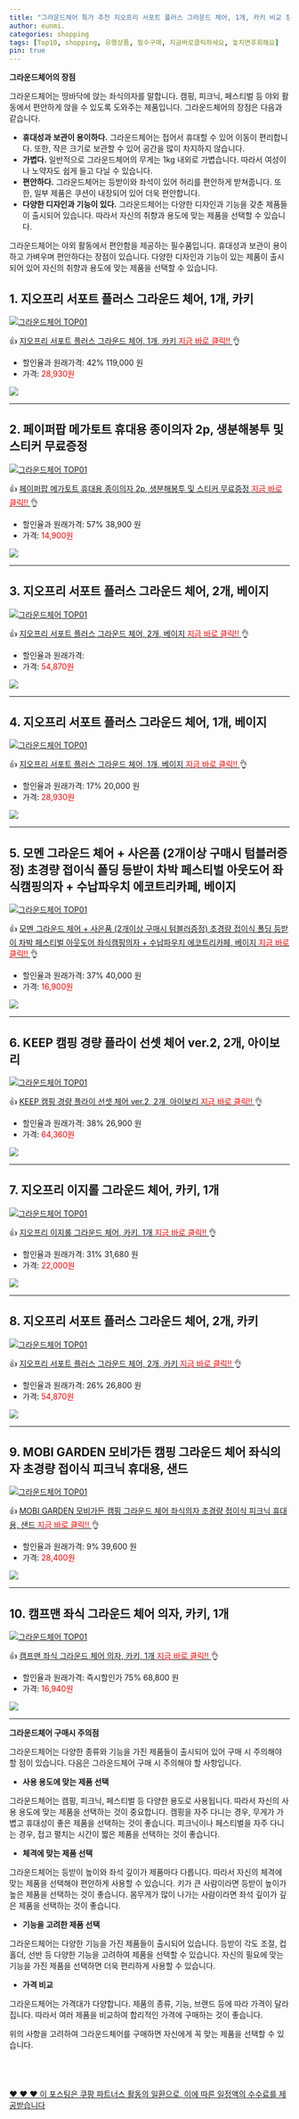 ```yaml
---
title: "그라운드체어 특가 추천 지오프리 서포트 플러스 그라운드 체어, 1개, 카키 비교 장점"
author: eunmi.
categories: shopping
tags: [Top10, shopping, 유행상품, 필수구매, 지금바로클릭하세요, 놓치면후회해요]
pin: true
---
```

**그라운드체어의 장점**

그라운드체어는 땅바닥에 앉는 좌식의자를 말합니다. 캠핑, 피크닉, 페스티벌 등 야외 활동에서 편안하게 앉을 수 있도록 도와주는 제품입니다. 그라운드체어의 장점은 다음과 같습니다.

* **휴대성과 보관이 용이하다.** 그라운드체어는 접어서 휴대할 수 있어 이동이 편리합니다. 또한, 작은 크기로 보관할 수 있어 공간을 많이 차지하지 않습니다.
* **가볍다.** 일반적으로 그라운드체어의 무게는 1kg 내외로 가볍습니다. 따라서 여성이나 노약자도 쉽게 들고 다닐 수 있습니다.
* **편안하다.** 그라운드체어는 등받이와 좌석이 있어 허리를 편안하게 받쳐줍니다. 또한, 일부 제품은 쿠션이 내장되어 있어 더욱 편안합니다.
* **다양한 디자인과 기능이 있다.** 그라운드체어는 다양한 디자인과 기능을 갖춘 제품들이 출시되어 있습니다. 따라서 자신의 취향과 용도에 맞는 제품을 선택할 수 있습니다.

그라운드체어는 야외 활동에서 편안함을 제공하는 필수품입니다. 휴대성과 보관이 용이하고 가벼우며 편안하다는 장점이 있습니다. 다양한 디자인과 기능이 있는 제품이 출시되어 있어 자신의 취향과 용도에 맞는 제품을 선택할 수 있습니다.

   

## 1. 지오프리 서포트 플러스 그라운드 체어, 1개, 카키

[![그라운드체어 TOP01](https://thumbnail8.coupangcdn.com/thumbnails/remote/230x230ex/image/retail/images/2022/12/08/16/1/8e0be948-738c-4fa8-b8ec-c748bef35d0d.jpg)](https://link.coupang.com/re/AFFSDP?lptag=AF3617701&subid=GithubCoopas&pageKey=7558825811&traceid=V0-153&itemId=19909373356&vendorItemId=84219061799)


👍 [지오프리 서포트 플러스 그라운드 체어, 1개, 카키 <font color=red> 지금 바로 클릭!! </font> ](https://link.coupang.com/re/AFFSDP?lptag=AF3617701&subid=GithubCoopas&pageKey=7558825811&traceid=V0-153&itemId=19909373356&vendorItemId=84219061799) 👌 


- 할인율과 원래가격: 42%  119,000   원
- 가격: <span style='color:red'>28,930원</span>

[![](/discount_price.png)](https://link.coupang.com/re/AFFSDP?lptag=AF3617701&subid=GithubCoopas&pageKey=7558825811&traceid=V0-153&itemId=19909373356&vendorItemId=84219061799)

---


   

## 2. 페이퍼팝 메가토트 휴대용 종이의자 2p, 생분해봉투 및 스티커 무료증정

[![그라운드체어 TOP01](https://thumbnail8.coupangcdn.com/thumbnails/remote/230x230ex/image/vendor_inventory/831d/fdf7acbf9e02018abb3a937c85bf16d0b31e9a31ba4b3ed434ef8e29a219.png)](https://link.coupang.com/re/AFFSDP?lptag=AF3617701&subid=GithubCoopas&pageKey=5379887723&traceid=V0-153&itemId=19926891120&vendorItemId=87026517376)


👍 [페이퍼팝 메가토트 휴대용 종이의자 2p, 생분해봉투 및 스티커 무료증정 <font color=red> 지금 바로 클릭!! </font> ](https://link.coupang.com/re/AFFSDP?lptag=AF3617701&subid=GithubCoopas&pageKey=5379887723&traceid=V0-153&itemId=19926891120&vendorItemId=87026517376) 👌 


- 할인율과 원래가격: 57%  38,900   원
- 가격: <span style='color:red'>14,900원</span>

[![](/discount_price.png)](https://link.coupang.com/re/AFFSDP?lptag=AF3617701&subid=GithubCoopas&pageKey=5379887723&traceid=V0-153&itemId=19926891120&vendorItemId=87026517376)

---


   

## 3. 지오프리 서포트 플러스 그라운드 체어, 2개, 베이지

[![그라운드체어 TOP01](https://thumbnail6.coupangcdn.com/thumbnails/remote/230x230ex/image/retail/images/656157394318520-69a33941-c9f7-4430-8f85-b15c68c76eb3.jpg)](https://link.coupang.com/re/AFFSDP?lptag=AF3617701&subid=GithubCoopas&pageKey=7558825811&traceid=V0-153&itemId=19537497516&vendorItemId=86645839219)


👍 [지오프리 서포트 플러스 그라운드 체어, 2개, 베이지 <font color=red> 지금 바로 클릭!! </font> ](https://link.coupang.com/re/AFFSDP?lptag=AF3617701&subid=GithubCoopas&pageKey=7558825811&traceid=V0-153&itemId=19537497516&vendorItemId=86645839219) 👌 


- 할인율과 원래가격: 
- 가격: <span style='color:red'>54,870원</span>

[![](/discount_price.png)](https://link.coupang.com/re/AFFSDP?lptag=AF3617701&subid=GithubCoopas&pageKey=7558825811&traceid=V0-153&itemId=19537497516&vendorItemId=86645839219)

---


   

## 4. 지오프리 서포트 플러스 그라운드 체어, 1개, 베이지

[![그라운드체어 TOP01](https://thumbnail7.coupangcdn.com/thumbnails/remote/230x230ex/image/retail/images/2022/12/08/16/4/8c8a4e46-408d-4595-adf2-35a792d67352.jpg)](https://link.coupang.com/re/AFFSDP?lptag=AF3617701&subid=GithubCoopas&pageKey=7558825811&traceid=V0-153&itemId=19909365784&vendorItemId=84219061814)


👍 [지오프리 서포트 플러스 그라운드 체어, 1개, 베이지 <font color=red> 지금 바로 클릭!! </font> ](https://link.coupang.com/re/AFFSDP?lptag=AF3617701&subid=GithubCoopas&pageKey=7558825811&traceid=V0-153&itemId=19909365784&vendorItemId=84219061814) 👌 


- 할인율과 원래가격: 17%  20,000   원
- 가격: <span style='color:red'>28,930원</span>

[![](/discount_price.png)](https://link.coupang.com/re/AFFSDP?lptag=AF3617701&subid=GithubCoopas&pageKey=7558825811&traceid=V0-153&itemId=19909365784&vendorItemId=84219061814)

---


   

## 5. 모멘 그라운드 체어 + 사은품 (2개이상 구매시 텀블러증정) 초경량 접이식 폴딩 등받이 차박 페스티벌 아웃도어 좌식캠핑의자 + 수납파우치 에코트리카페, 베이지

[![그라운드체어 TOP01](https://thumbnail10.coupangcdn.com/thumbnails/remote/230x230ex/image/vendor_inventory/64a1/73e3ff615990158c9cc0c95bbac5fa5b649a483ad49060b0271291872856.jpg)](https://link.coupang.com/re/AFFSDP?lptag=AF3617701&subid=GithubCoopas&pageKey=7614388985&traceid=V0-153&itemId=20173840064&vendorItemId=86806105390)


👍 [모멘 그라운드 체어 + 사은품 (2개이상 구매시 텀블러증정) 초경량 접이식 폴딩 등받이 차박 페스티벌 아웃도어 좌식캠핑의자 + 수납파우치 에코트리카페, 베이지 <font color=red> 지금 바로 클릭!! </font> ](https://link.coupang.com/re/AFFSDP?lptag=AF3617701&subid=GithubCoopas&pageKey=7614388985&traceid=V0-153&itemId=20173840064&vendorItemId=86806105390) 👌 


- 할인율과 원래가격: 37%  40,000   원
- 가격: <span style='color:red'>16,900원</span>

[![](/discount_price.png)](https://link.coupang.com/re/AFFSDP?lptag=AF3617701&subid=GithubCoopas&pageKey=7614388985&traceid=V0-153&itemId=20173840064&vendorItemId=86806105390)

---


   

## 6. KEEP 캠핑 경량 플라이 선셋 체어 ver.2, 2개, 아이보리

[![그라운드체어 TOP01](https://thumbnail10.coupangcdn.com/thumbnails/remote/230x230ex/image/retail/images/4226684611810903-a0d7bf98-df27-481b-8a57-8d6f77693099.jpg)](https://link.coupang.com/re/AFFSDP?lptag=AF3617701&subid=GithubCoopas&pageKey=6630803090&traceid=V0-153&itemId=15114889853&vendorItemId=82336689340)


👍 [KEEP 캠핑 경량 플라이 선셋 체어 ver.2, 2개, 아이보리 <font color=red> 지금 바로 클릭!! </font> ](https://link.coupang.com/re/AFFSDP?lptag=AF3617701&subid=GithubCoopas&pageKey=6630803090&traceid=V0-153&itemId=15114889853&vendorItemId=82336689340) 👌 


- 할인율과 원래가격: 38%  26,900   원
- 가격: <span style='color:red'>64,360원</span>

[![](/discount_price.png)](https://link.coupang.com/re/AFFSDP?lptag=AF3617701&subid=GithubCoopas&pageKey=6630803090&traceid=V0-153&itemId=15114889853&vendorItemId=82336689340)

---


   

## 7. 지오프리 이지롤 그라운드 체어, 카키, 1개

[![그라운드체어 TOP01](https://thumbnail6.coupangcdn.com/thumbnails/remote/230x230ex/image/retail/images/2023/03/15/9/3/fc3a5d0d-0632-4fb5-bcec-8c0ac2adc3ec.jpg)](https://link.coupang.com/re/AFFSDP?lptag=AF3617701&subid=GithubCoopas&pageKey=7198333431&traceid=V0-153&itemId=18189543612&vendorItemId=85338345585)


👍 [지오프리 이지롤 그라운드 체어, 카키, 1개 <font color=red> 지금 바로 클릭!! </font> ](https://link.coupang.com/re/AFFSDP?lptag=AF3617701&subid=GithubCoopas&pageKey=7198333431&traceid=V0-153&itemId=18189543612&vendorItemId=85338345585) 👌 


- 할인율과 원래가격: 31%  31,680   원
- 가격: <span style='color:red'>22,000원</span>

[![](/discount_price.png)](https://link.coupang.com/re/AFFSDP?lptag=AF3617701&subid=GithubCoopas&pageKey=7198333431&traceid=V0-153&itemId=18189543612&vendorItemId=85338345585)

---


   

## 8. 지오프리 서포트 플러스 그라운드 체어, 2개, 카키

[![그라운드체어 TOP01](https://thumbnail8.coupangcdn.com/thumbnails/remote/230x230ex/image/retail/images/2023/07/21/10/8/ef1248e1-e0f6-4872-b693-cc5d02802d69.jpg)](https://link.coupang.com/re/AFFSDP?lptag=AF3617701&subid=GithubCoopas&pageKey=7558825811&traceid=V0-153&itemId=19537497519&vendorItemId=86645839228)


👍 [지오프리 서포트 플러스 그라운드 체어, 2개, 카키 <font color=red> 지금 바로 클릭!! </font> ](https://link.coupang.com/re/AFFSDP?lptag=AF3617701&subid=GithubCoopas&pageKey=7558825811&traceid=V0-153&itemId=19537497519&vendorItemId=86645839228) 👌 


- 할인율과 원래가격: 26%  26,800   원
- 가격: <span style='color:red'>54,870원</span>

[![](/discount_price.png)](https://link.coupang.com/re/AFFSDP?lptag=AF3617701&subid=GithubCoopas&pageKey=7558825811&traceid=V0-153&itemId=19537497519&vendorItemId=86645839228)

---


   

## 9. MOBI GARDEN 모비가든 캠핑 그라운드 체어 좌식의자 초경량 접이식 피크닉 휴대용, 샌드

[![그라운드체어 TOP01](https://thumbnail8.coupangcdn.com/thumbnails/remote/230x230ex/image/vendor_inventory/4a21/c9e2d02a99dcc979a1b0c185e60cffaa3340040585a55f74175128f9b213.png)](https://link.coupang.com/re/AFFSDP?lptag=AF3617701&subid=GithubCoopas&pageKey=7127503551&traceid=V0-153&itemId=17860712336&vendorItemId=85023984102)


👍 [MOBI GARDEN 모비가든 캠핑 그라운드 체어 좌식의자 초경량 접이식 피크닉 휴대용, 샌드 <font color=red> 지금 바로 클릭!! </font> ](https://link.coupang.com/re/AFFSDP?lptag=AF3617701&subid=GithubCoopas&pageKey=7127503551&traceid=V0-153&itemId=17860712336&vendorItemId=85023984102) 👌 


- 할인율과 원래가격: 9%  39,600   원
- 가격: <span style='color:red'>28,400원</span>

[![](/discount_price.png)](https://link.coupang.com/re/AFFSDP?lptag=AF3617701&subid=GithubCoopas&pageKey=7127503551&traceid=V0-153&itemId=17860712336&vendorItemId=85023984102)

---


   

## 10. 캠프맨 좌식 그라운드 체어 의자, 카키, 1개

[![그라운드체어 TOP01](https://thumbnail6.coupangcdn.com/thumbnails/remote/230x230ex/image/vendor_inventory/7c9b/7b64f7bc024702743f89e2b9338578cf29dfdbb81d6750f9f9b457a75a4c.jpg)](https://link.coupang.com/re/AFFSDP?lptag=AF3617701&subid=GithubCoopas&pageKey=7279612891&traceid=V0-153&itemId=18582767406&vendorItemId=86742554269)


👍 [캠프맨 좌식 그라운드 체어 의자, 카키, 1개 <font color=red> 지금 바로 클릭!! </font> ](https://link.coupang.com/re/AFFSDP?lptag=AF3617701&subid=GithubCoopas&pageKey=7279612891&traceid=V0-153&itemId=18582767406&vendorItemId=86742554269) 👌 


- 할인율과 원래가격: 즉시할인가 75%  68,800   원
- 가격: <span style='color:red'>16,940원</span>

[![](/discount_price.png)](https://link.coupang.com/re/AFFSDP?lptag=AF3617701&subid=GithubCoopas&pageKey=7279612891&traceid=V0-153&itemId=18582767406&vendorItemId=86742554269)

---
**그라운드체어 구매시 주의점**

그라운드체어는 다양한 종류와 기능을 가진 제품들이 출시되어 있어 구매 시 주의해야 할 점이 있습니다. 다음은 그라운드체어 구매 시 주의해야 할 사항입니다.

* **사용 용도에 맞는 제품 선택**

그라운드체어는 캠핑, 피크닉, 페스티벌 등 다양한 용도로 사용됩니다. 따라서 자신의 사용 용도에 맞는 제품을 선택하는 것이 중요합니다. 캠핑을 자주 다니는 경우, 무게가 가볍고 휴대성이 좋은 제품을 선택하는 것이 좋습니다. 피크닉이나 페스티벌을 자주 다니는 경우, 접고 펼치는 시간이 짧은 제품을 선택하는 것이 좋습니다.

* **체격에 맞는 제품 선택**

그라운드체어는 등받이 높이와 좌석 깊이가 제품마다 다릅니다. 따라서 자신의 체격에 맞는 제품을 선택해야 편안하게 사용할 수 있습니다. 키가 큰 사람이라면 등받이 높이가 높은 제품을 선택하는 것이 좋습니다. 몸무게가 많이 나가는 사람이라면 좌석 깊이가 깊은 제품을 선택하는 것이 좋습니다.

* **기능을 고려한 제품 선택**

그라운드체어는 다양한 기능을 가진 제품들이 출시되어 있습니다. 등받이 각도 조절, 컵홀더, 선반 등 다양한 기능을 고려하여 제품을 선택할 수 있습니다. 자신의 필요에 맞는 기능을 가진 제품을 선택하면 더욱 편리하게 사용할 수 있습니다.

* **가격 비교**

그라운드체어는 가격대가 다양합니다. 제품의 종류, 기능, 브랜드 등에 따라 가격이 달라집니다. 따라서 여러 제품을 비교하여 합리적인 가격에 구매하는 것이 좋습니다.

위의 사항을 고려하여 그라운드체어를 구매하면 자신에게 꼭 맞는 제품을 선택할 수 있습니다.<br><br><br><br><br> [ ❤ ❤ ❤ 이 포스팅은 쿠팡 파트너스 활동의 일환으로, 이에 따른 일정액의 수수료를 제공받습니다](https://link.coupang.com/a/bcEFyh)